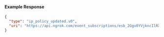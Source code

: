 
#### Example Response
```json
{
  "type": "ip_policy_updated.v0",
  "uri": "https://api.ngrok.com/event_subscriptions/esb_2Ggv0YVjkncIlRXKDu1h2yptfTZ/sources/ip_policy_updated.v0"
}